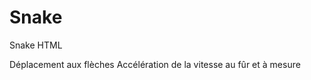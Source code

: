Snake
============

Snake HTML

Déplacement aux flèches
Accélération de la vitesse au fûr et à mesure